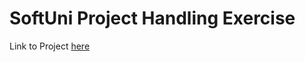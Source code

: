 # SoftUni Project Handling Exercise

Link to Project [here](https://github.com/miroslav-valsorim/GitHub-Project-Handling)